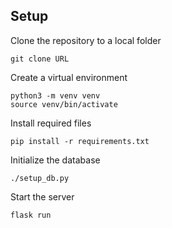 ## Setup

Clone the repository to a local folder

```
git clone URL
```

Create a virtual environment

```
python3 -m venv venv
source venv/bin/activate
```

Install required files

```
pip install -r requirements.txt
```

Initialize the database

```
./setup_db.py
```

Start the server

```
flask run
```

